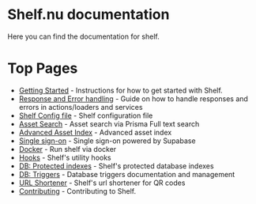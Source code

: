 # Shelf.nu documentation

Here you can find the documentation for shelf.

# Top Pages

- [Getting Started](./get-started.md) - Instructions for how to get started with Shelf.
- [Response and Error handling](./handling-errors.md) - Guide on how to handle responses and errors in actions/loaders and services
- [Shelf Config file](./shelf.config.ts.md) - Shelf configuration file
- [Asset Search](./asset-search.md) - Asset search via Prisma Full text search
- [Advanced Asset Index](./advanced-index/README.md) - Advanced asset index
- [Single sign-on](./sso/README.md) - Single sign-on powered by Supabase
- [Docker](./docker.md) - Run shelf via docker
- [Hooks](./hooks.md) - Shelf's utility hooks
- [DB: Protected indexes](./protected-indexes.md) - Shelf's protected database indexes
- [DB: Triggers](./database-triggers.md) - Database triggers documentation and management
- [URL Shortener](./url-shortener.md) - Shelf's url shortener for QR codes
- [Contributing](../CONTRIBUTING.md) - Contributing to Shelf.
